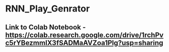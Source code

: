 # RNN_Play_Genrator

## Link to Colab Notebook - https://colab.research.google.com/drive/1rchPvc5rYBezmmIX3fSADMaAVZoa1Plg?usp=sharing
